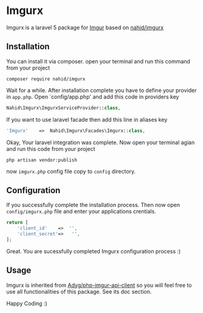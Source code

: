# Imgurx

Imgurx is a laravel 5 package for [Imgur](http://imgur.com/) based on [nahid/imgurx](https://github.com/nahid/imgurx)

## Installation

You can install it via composer. open your terminal and run this command from your project

```shell
composer require nahid/imgurx
```

Wait for a while. After installation complete you have to define your provider in `app.php`. Open `config/app.php' and add this code in providers key

```php
Nahid\Imgurx\ImgurxServiceProvider::class,
```

If you want to use laravel facade then add this line in aliases key

```php
'Imgurx'	=>	Nahid\Imgurx\Facades\Imgurx::class,
```

Okay, Your laravel integration was complete. Now open your terminal agian and run this code from your project

```shell
php artisan vendor:publish
```

now `imgurx.php` config file copy to `config` directory.

## Configuration

If you successfully complete the installation process. Then now open `config/imgurx.php` file and enter your applications crentials.

```php
return [
    'client_id'    =>  '',
    'client_secret'=>   '',
];
```

Great. You are sucessfully completed Imgurx configuration process :)

## Usage

Imgurx is inherited from  [Adyg/php-imgur-api-client](https://github.com/Adyg/php-imgur-api-client) so you will feel free to use all functionalities of this package. See its doc section.

Happy Coding :)
